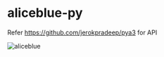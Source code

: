 # aliceblue-py

Refer https://github.com/jerokpradeep/pya3 for API 



![aliceblue](https://github.com/karthik-valliappan/aliceblue-py/assets/80900789/3b688c10-bc5f-4264-9ad5-6f4d751a2178)
